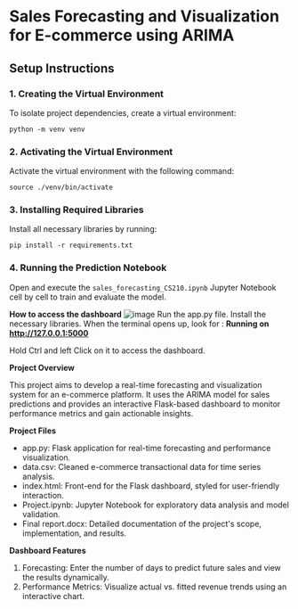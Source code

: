 # Sales Forecasting and Visualization for E-commerce using ARIMA

## Setup Instructions

### 1. Creating the Virtual Environment

To isolate project dependencies, create a virtual environment:

```
python -m venv venv
```

### 2. Activating the Virtual Environment

Activate the virtual environment with the following command:

```
source ./venv/bin/activate
```

### 3. Installing Required Libraries

Install all necessary libraries by running:

```
pip install -r requirements.txt
```

### 4. Running the Prediction Notebook

Open and execute the `sales_forecasting_CS210.ipynb` Jupyter Notebook cell by cell to train and evaluate the model.

**How to access the dashboard**
![image](https://github.com/user-attachments/assets/7e74c5ab-c51f-4139-998f-61a5c704e59b)
Run the app.py file. Install the necessary libraries. When the terminal opens up, look for : **Running on http://127.0.0.1:5000**

Hold Ctrl and left Click on it to access the dashboard.

**Project Overview**

This project aims to develop a real-time forecasting and visualization system for an e-commerce platform. It uses the ARIMA model for sales predictions and provides an interactive Flask-based dashboard to monitor performance metrics and gain actionable insights.

**Project Files**
* app.py: Flask application for real-time forecasting and performance visualization.
* data.csv: Cleaned e-commerce transactional data for time series analysis.
* index.html: Front-end for the Flask dashboard, styled for user-friendly interaction.
* Project.ipynb: Jupyter Notebook for exploratory data analysis and model validation.
* Final report.docx: Detailed documentation of the project's scope, implementation, and results.

**Dashboard Features**
1) Forecasting: Enter the number of days to predict future sales and view the results dynamically.
2) Performance Metrics: Visualize actual vs. fitted revenue trends using an interactive chart.




